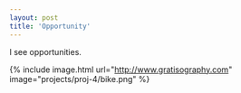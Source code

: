 ```yaml
---
layout: post
title: 'Opportunity'
---
```


I see opportunities.

{% include image.html url="http://www.gratisography.com" image="projects/proj-4/bike.png" %}
